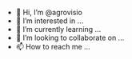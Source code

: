 - 👋 Hi, I’m @agrovisio
- 👀 I’m interested in ...
- 🌱 I’m currently learning ...
- 💞️ I’m looking to collaborate on ...
- 📫 How to reach me ...

<!---
agrovisio/agrovisio is a ✨ special ✨ repository because its `README.md` (this file) appears on your GitHub profile.
You can click the Preview link to take a look at your changes.
--->
